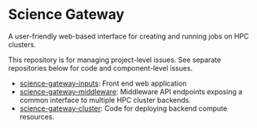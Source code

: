 # Science Gateway
A user-friendly web-based interface for creating and running jobs on HPC clusters.

This repository is for managing project-level issues. See separate repositories below for code and component-level issues.

 - [science-gateway-inputs](https://github.com/alan-turing-institute/science-gateway-inputs): Front end web application
 - [science-gateway-middleware](https://github.com/alan-turing-institute/science-gateway-middleware): Middleware API endpoints exposing a common interface to multiple HPC cluster backends.
 - [science-gateway-cluster](https://github.com/alan-turing-institute/science-gateway-cluster): Code for deploying backend compute resources.
